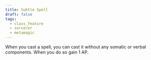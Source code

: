 ```yaml
---
title: Subtle Spell
draft: false
tags:
  - class_feature
  - sorcerer
  - metamagic
---
```

When you cast a spell, you can cast it without any somatic or verbal components. When you do so gain 1 AP.